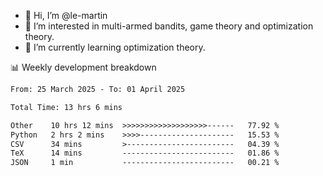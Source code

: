 - 👋 Hi, I’m @le-martin
- 👀 I’m interested in multi-armed bandits, game theory and optimization theory.
- 🌱 I’m currently learning optimization theory.
<!---- 💞️ I’m looking to collaborate on ...
- 📫 How to reach me ...-->

<!---
Tutorial for using WakaTime stats in GitHub profile: https://github.com/athul/waka-readme
-->

📊 Weekly development breakdown
<!--START_SECTION:waka-->

```txt
From: 25 March 2025 - To: 01 April 2025

Total Time: 13 hrs 6 mins

Other    10 hrs 12 mins  >>>>>>>>>>>>>>>>>>>------   77.92 %
Python   2 hrs 2 mins    >>>>---------------------   15.53 %
CSV      34 mins         >------------------------   04.39 %
TeX      14 mins         -------------------------   01.86 %
JSON     1 min           -------------------------   00.21 %
```

<!--END_SECTION:waka-->

<!---
le-martin/le-martin is a ✨ special ✨ repository because its `README.md` (this file) appears on your GitHub profile.
You can click the Preview link to take a look at your changes.
--->
